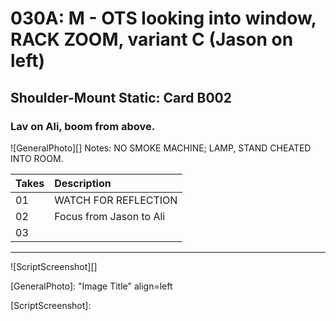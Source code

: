 # 030A: M - OTS looking into window, RACK ZOOM, variant C (Jason on left)

## Shoulder-Mount Static: Card B002

### Lav on Ali, boom from above.

![GeneralPhoto][]
Notes: NO SMOKE MACHINE; LAMP, STAND CHEATED INTO ROOM.

| Takes | Description |
|:---|:----|
| 01 | WATCH FOR REFLECTION |
| 02 | Focus from Jason to Ali |
| 03 |  |

----

![ScriptScreenshot][]


[GeneralPhoto]:  "Image Title" align=left

[ScriptScreenshot]: 